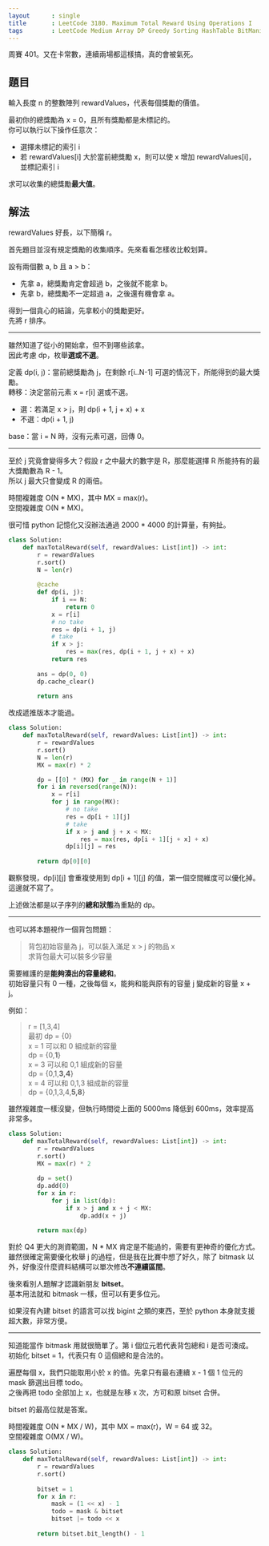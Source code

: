 ```yaml
---
layout      : single
title       : LeetCode 3180. Maximum Total Reward Using Operations I
tags        : LeetCode Medium Array DP Greedy Sorting HashTable BitManipulation Bitmask
---
```

周賽 401。又在卡常數，連續兩場都這樣搞，真的會被氣死。  

## 題目

輸入長度 n 的整數陣列 rewardValues，代表每個獎勵的價值。  

最初你的總獎勵為 x = 0，且所有獎勵都是未標記的。  
你可以執行以下操作任意次：  

- 選擇未標記的索引 i  
- 若 rewardValues[i] 大於當前總獎勵 x，則可以使 x 增加 rewardValues[i]，並標記索引 i  

求可以收集的總獎勵**最大值**。  

## 解法

rewardValues 好長，以下簡稱 r。  

首先題目並沒有規定獎勵的收集順序。先來看看怎樣收比較划算。  

設有兩個數 a, b 且 a > b：  

- 先拿 a，總獎勵肯定會超過 b，之後就不能拿 b。  
- 先拿 b，總獎勵不一定超過 a，之後還有機會拿 a。  

得到一個貪心的結論，先拿較小的獎勵更好。  
先將 r 排序。  

---

雖然知道了從小的開始拿，但不到哪些該拿。  
因此考慮 dp，枚舉**選或不選**。  

定義 dp(i, j)：當前總獎勵為 j，在剩餘 r[i..N-1] 可選的情況下，所能得到的最大獎勵。  
轉移：決定當前元素 x = r[i] 選或不選。  

- 選：若滿足 x > j，則 dp(i + 1, j + x) + x
- 不選：dp(i + 1, j)  

base：當 i = N 時，沒有元素可選，回傳 0。  

---

至於 j 究竟會變得多大？假設 r 之中最大的數字是 R，那麼能選擇 R 所能持有的最大獎勵數為 R - 1。  
所以 j 最大只會變成 R 的兩倍。  

時間複雜度 O(N \* MX)，其中 MX = max(r)。  
空間複雜度 O(N \* MX)。  

很可惜 python 記憶化又沒辦法通過 2000 \* 4000 的計算量，有夠扯。  

```python
class Solution:
    def maxTotalReward(self, rewardValues: List[int]) -> int:
        r = rewardValues
        r.sort()
        N = len(r)
        
        @cache
        def dp(i, j):
            if i == N:
                return 0
            x = r[i]
            # no take
            res = dp(i + 1, j)
            # take
            if x > j:
                res = max(res, dp(i + 1, j + x) + x)
            return res
        
        ans = dp(0, 0)
        dp.cache_clear()
        
        return ans
```

改成遞推版本才能過。  

```python
class Solution:
    def maxTotalReward(self, rewardValues: List[int]) -> int:
        r = rewardValues
        r.sort()
        N = len(r)
        MX = max(r) * 2

        dp = [[0] * (MX) for _ in range(N + 1)]
        for i in reversed(range(N)):
            x = r[i]
            for j in range(MX):
                # no take
                res = dp[i + 1][j]
                # take
                if x > j and j + x < MX:
                    res = max(res, dp[i + 1][j + x] + x)
                dp[i][j] = res
                
        return dp[0][0]
```

觀察發現，dp[i][j] 會重複使用到 dp[i + 1][j] 的值，第一個空間維度可以優化掉。  
這邊就不寫了。  

上述做法都是以子序列的**總和狀態**為重點的 dp。  

---

也可以將本題視作一個背包問題：  
> 背包初始容量為 j，可以裝入滿足 x > j 的物品 x  
> 求背包最大可以裝多少容量  

需要維護的是**能夠湊出的容量總和**。  
初始容量只有 0 一種，之後每個 x，能夠和能與原有的容量 j 變成新的容量 x + j。  

例如：  
> r = [1,3,4]  
> 最初 dp = {0}  
> x = 1 可以和 0 組成新的容量  
> dp = {0,**1**}  
> x = 3 可以和 0,1 組成新的容量  
> dp = {0,1,**3,4**}  
> x = 4 可以和 0,1,3 組成新的容量  
> dp = {0,1,3,4,**5,8**}  

雖然複雜度一樣沒變，但執行時間從上面的 5000ms 降低到 600ms，效率提高非常多。  

```python
class Solution:
    def maxTotalReward(self, rewardValues: List[int]) -> int:
        r = rewardValues
        r.sort()
        MX = max(r) * 2
        
        dp = set()
        dp.add(0)
        for x in r:
            for j in list(dp):
                if x > j and x + j < MX:
                    dp.add(x + j)
        
        return max(dp)
```

對於 Q4 更大的測資範圍，N \* MX 肯定是不能過的，需要有更神奇的優化方式。  
雖然很確定需要優化枚舉 j 的過程，但是我在比賽中想了好久，除了 bitmask 以外，好像沒什麼資料結構可以單次修改**不連續區間**。  

後來看別人題解才認識新朋友 **bitset**。  
基本用法就和 bitmask 一樣，但可以有更多位元。  

如果沒有內建 bitset 的語言可以找 bigint 之類的東西，至於 python 本身就支援超大數，非常方便。  

---

知道能當作 bitmask 用就很簡單了。第 i 個位元若代表背包總和 i 是否可湊成。  
初始化 bitset = 1，代表只有 0 這個總和是合法的。  

遍歷每個 x，我們只能取用小於 x 的值。先拿只有最右連續 x - 1 個 1 位元的 mask 篩選出目標 todo。  
之後再把 todo 全部加上 x，也就是左移 x 次，方可和原 bitset 合併。  

bitset 的最高位就是答案。  

時間複雜度 O(N \* MX / W)，其中 MX = max(r)，W = 64 或 32。  
空間複雜度 O(MX / W)。  

```python
class Solution:
    def maxTotalReward(self, rewardValues: List[int]) -> int:
        r = rewardValues
        r.sort()
        
        bitset = 1
        for x in r:
            mask = (1 << x) - 1
            todo = mask & bitset
            bitset |= todo << x
        
        return bitset.bit_length() - 1
```
